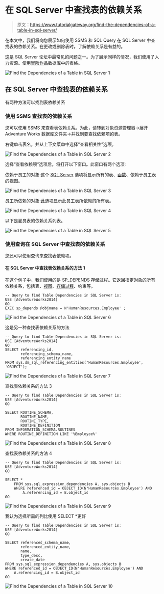 # 在 SQL Server 中查找表的依赖关系

> 原文：<https://www.tutorialgateway.org/find-the-dependencies-of-a-table-in-sql-server/>

在本文中，我们将向您展示如何使用 SSMS 和 SQL Query 在 SQL Server 中查找表的依赖关系。在更改或删除表时，了解依赖关系是有益的。

这是 SQL Server 论坛中最常见的问题之一。为了展示同样的情况，我们使用了人力资源。使用[冒险作品](https://www.tutorialgateway.org/download-and-install-adventureworks-database/)数据库中的表格。

![Find the Dependencies of a Table in SQL Server 1](img/8070c8d8676b1ccfcdfde6d5d567c999.png)

## 在 SQL Server 中查找表的依赖关系

有两种方法可以找到表依赖关系

### 使用 SSMS 查找表的依赖关系

您可以使用 SSMS 来查看表依赖关系。为此，请转到对象资源管理器->展开 Adventure Works 数据库文件夹->并找到要查找依赖项的表。

右键单击表名，并从上下文菜单中选择“查看相关性”选项。

![Find the Dependencies of a Table in SQL Server 2](img/55b5318df92b68e08d38aec7a54f104d.png)

选择“查看依赖项”选项后，将打开以下窗口。此窗口有两个选项:

依赖于员工的对象:这个 [SQL Server](https://www.tutorialgateway.org/sql/) 选项将显示所有的表、[函数](https://www.tutorialgateway.org/user-defined-functions-in-sql/)、依赖于员工表的视图。

![Find the Dependencies of a Table in SQL Server 3](img/2ff321923a2b40b23097e1161a02e3cf.png)

员工所依赖的对象:此选项显示此员工表所依赖的所有表。

![Find the Dependencies of a Table in SQL Server 4](img/798edd768019b855f849d35ee1e60b37.png)

以下是雇员表的依赖关系列表。

![Find the Dependencies of a Table in SQL Server 5](img/47ac81ff338f966ef5262aa110573efb.png)

### 使用查询在 SQL Server 中查找表的依赖关系

您还可以使用查询来查找表依赖项。

#### 在 SQL Server 中查找表依赖关系的方法 1

在这个例子中，我们使用的是 SP_DEPENDS 存储过程。它返回指定对象的所有依赖关系，包括表、[视图](https://www.tutorialgateway.org/views-in-sql-server/)、[存储过程](https://www.tutorialgateway.org/stored-procedures-in-sql/)、约束等。

```
-- Query to find Table Dependencies in SQL Server is: 
USE [AdventureWorks2014]
GO
EXEC sp_depends @objname = N'HumanResources.Employee' ;
```

![Find the Dependencies of a Table in SQL Server 6](img/c1c88ac162b3ed3cd81ec5c14a1ff10c.png)

这是另一种查找表依赖关系的方法

```
-- Query to find Table Dependencies in SQL Server is: 
USE [AdventureWorks2014]
GO
SELECT referencing_id, 
       referencing_schema_name, 
       referencing_entity_name 
FROM sys.dm_sql_referencing_entities('HumanResources.Employee', 'OBJECT');
```

![Find the Dependencies of a Table in SQL Server 7](img/eb7ecbb939397517774f7308d4819904.png)

查找表依赖关系的方法 3

```
-- Query to find Table Dependencies in SQL Server is: 
USE [AdventureWorks2014]
GO

SELECT ROUTINE_SCHEMA,
       ROUTINE_NAME, 
       ROUTINE_TYPE,
       ROUTINE_DEFINITION 
FROM INFORMATION_SCHEMA.ROUTINES 
WHERE ROUTINE_DEFINITION LIKE '%Employee%'
```

![Find the Dependencies of a Table in SQL Server 8](img/9c51e97eef0b13ac6b35c7c18b37c1a1.png)

查找表依赖关系的方法 4

```
-- Query to find Table Dependencies in SQL Server is: 
USE [AdventureWorks2014]
GO

SELECT *
	FROM sys.sql_expression_dependencies A, sys.objects B
	WHERE referenced_id = OBJECT_ID(N'HumanResources.Employee') AND 
		A.referencing_id = B.object_id  
GO
```

![Find the Dependencies of a Table in SQL Server 9](img/6384d1da46574b6e7a341c0625b5357e.png)

我认为选择所需的列比使用 SELECT *更好

```
-- Query to find Table Dependencies in SQL Server is: 
USE [AdventureWorks2014]
GO

SELECT referenced_schema_name, 
       referenced_entity_name, 
       name, 
       type_desc, 
       create_date 
FROM sys.sql_expression_dependencies A, sys.objects B
WHERE referenced_id = OBJECT_ID(N'HumanResources.Employee') AND 
	A.referencing_id = B.object_id  
GO
```

![Find the Dependencies of a Table in SQL Server 10](img/c4eaf1b3b1b4417789445edb7c67c104.png)